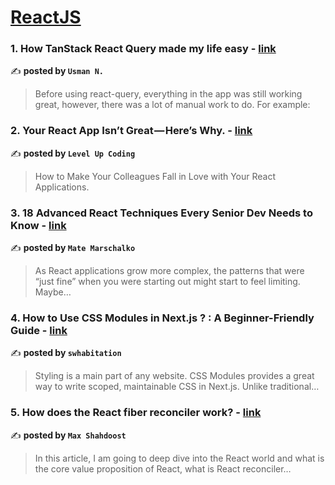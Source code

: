 
<h1><a href=https://medium.com/tag/reactjs/recommended target="_blank" rel="noopener noreferrer">ReactJS</a></h1>
<h3>1. How TanStack React Query made my life easy - <a href="https://medium.com/@usman_qb/how-tanstack-react-query-made-my-life-easy-8bc8e8949470" target="_blank" rel="noopener noreferrer">link</a></h3>

✍️ **posted by `Usman N.`**

<blockquote>Before using react-query, everything in the app was still working great, however, there was a lot of manual work to do. For example:</blockquote>

<h3>2. Your React App Isn’t Great — Here’s Why. - <a href="https://medium.com/gitconnected/your-react-app-isnt-great-here-s-why-5eb61b3f110b" target="_blank" rel="noopener noreferrer">link</a></h3>

✍️ **posted by `Level Up Coding`**

<blockquote>How to Make Your Colleagues Fall in Love with Your React Applications.</blockquote>

<h3>3. 18 Advanced React Techniques Every Senior Dev Needs to Know - <a href="https://medium.com/@matemarschalko/18-advanced-react-techniques-every-senior-dev-needs-to-know-13456ba2604c" target="_blank" rel="noopener noreferrer">link</a></h3>

✍️ **posted by `Mate Marschalko`**

<blockquote>As React applications grow more complex, the patterns that were “just fine” when you were starting out might start to feel limiting. Maybe…</blockquote>

<h3>4. How to Use CSS Modules in Next.js ? : A Beginner-Friendly Guide - <a href="https://medium.com/@swhabitation/how-to-use-css-modules-in-next-js-a-beginner-friendly-guide-98c39239a35c" target="_blank" rel="noopener noreferrer">link</a></h3>

✍️ **posted by `swhabitation`**

<blockquote>Styling is a main part of any website. CSS Modules provides a great way to write scoped, maintainable CSS in Next.js. Unlike traditional…</blockquote>

<h3>5. How does the React fiber reconciler work? - <a href="https://medium.com/@maxtsh/how-does-the-react-fiber-reconciler-work-77c3650127da" target="_blank" rel="noopener noreferrer">link</a></h3>

✍️ **posted by `Max Shahdoost`**

<blockquote>In this article, I am going to deep dive into the React world and what is the core value proposition of React, what is React reconciler…</blockquote>

